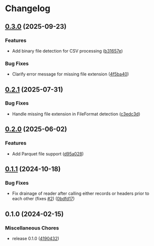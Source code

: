 # Changelog

## [0.3.0](https://github.com/datavzrd/readervzrd/compare/v0.2.1...v0.3.0) (2025-09-23)


### Features

* Add binary file detection for CSV processing ([b31657e](https://github.com/datavzrd/readervzrd/commit/b31657e764efbebd8b2c2e0fba9315172499fe4a))


### Bug Fixes

* Clarify error message for missing file extension ([4f5ba40](https://github.com/datavzrd/readervzrd/commit/4f5ba404d7f52860a6429122420cb52c7097fd09))

## [0.2.1](https://github.com/datavzrd/readervzrd/compare/v0.2.0...v0.2.1) (2025-07-31)


### Bug Fixes

* Handle missing file extension in FileFormat detection ([c3edc3d](https://github.com/datavzrd/readervzrd/commit/c3edc3d97f90a51e32c8e9d676417637394c16a9))

## [0.2.0](https://github.com/datavzrd/readervzrd/compare/v0.1.1...v0.2.0) (2025-06-02)


### Features

* Add Parquet file support ([d95a028](https://github.com/datavzrd/readervzrd/commit/d95a02824095f416e24aae6f26c74d9b6a785370))

## [0.1.1](https://github.com/datavzrd/readervzrd/compare/v0.1.0...v0.1.1) (2024-10-18)


### Bug Fixes

* Fix drainage of reader after calling either records or headers prior to each other (fixes [#2](https://github.com/datavzrd/readervzrd/issues/2)) ([0bdfd17](https://github.com/datavzrd/readervzrd/commit/0bdfd1790a81f1fdd2869a13bba199fe035f5789))

## 0.1.0 (2024-02-15)


### Miscellaneous Chores

* release 0.1.0 ([4190432](https://github.com/datavzrd/readervzrd/commit/419043287473e4dcc7bd7e4d134183d7a21881b9))

